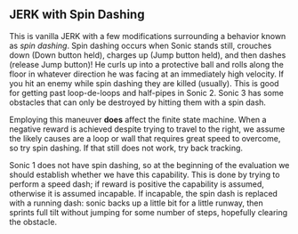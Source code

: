 JERK with Spin Dashing
----------------------

This is vanilla JERK with a few modifications surrounding a behavior
known as _spin dashing_. Spin dashing occurs when Sonic stands still,
crouches down (Down button held), charges up (Jump button held), and
then dashes (release Jump button)! He curls up into a protective ball
and rolls along the floor in whatever direction he was facing at an
immediately high velocity. If you hit an enemy while spin dashing they
are killed (usually). This is good for getting past loop-de-loops and
half-pipes in Sonic 2. Sonic 3 has some obstacles that can only be
destroyed by hitting them with a spin dash.

Employing this maneuver **does** affect the finite state machine. When
a negative reward is achieved despite trying to travel to the right,
we assume the likely causes are a loop or wall that requires great
speed to overcome, so try spin dashing. If that still does not work,
try back tracking.

Sonic 1 does not have spin dashing, so at the beginning of the
evaluation we should establish whether we have this capability. This
is done by trying to perform a speed dash; if reward is positive the
capability is assumed, otherwise it is assumed incapable. If
incapable, the spin dash is replaced with a running dash: sonic backs
up a little bit for a little runway, then sprints full tilt without
jumping for some number of steps, hopefully clearing the obstacle.
